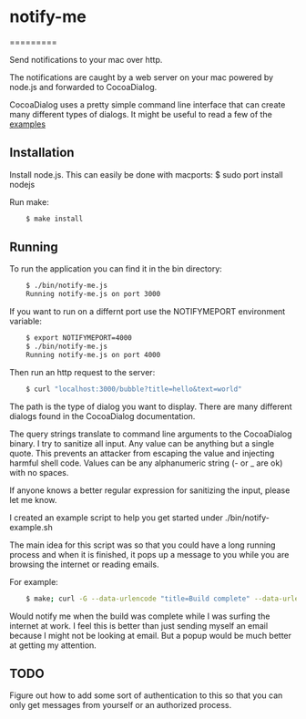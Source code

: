 # notify-me
=========

Send notifications to your mac over http.

The notifications are caught by a web server on your mac powered by node.js and forwarded to CocoaDialog.

CocoaDialog uses a pretty simple command line interface that can create many different types of dialogs.
It might be useful to read a few of the [examples](http://mstratman.github.com/cocoadialog/#examples)

## Installation
Install node.js.  This can easily be done with macports:
    $ sudo port install nodejs

Run make:
```bash
    $ make install
```

## Running
To run the application you can find it in the bin directory:
```bash
    $ ./bin/notify-me.js
    Running notify-me.js on port 3000
```

If you want to run on a differnt port use the NOTIFYMEPORT environment variable:
```bash
    $ export NOTIFYMEPORT=4000
    $ ./bin/notify-me.js
    Running notify-me.js on port 4000
```

Then run an http request to the server:
```bash
    $ curl "localhost:3000/bubble?title=hello&text=world"
```
The path is the type of dialog you want to display.  There are many different dialogs found in the CocoaDialog documentation.

The query strings translate to command line arguments to the CocoaDialog binary.
I try to sanitize all input.  Any value can be anything but a single quote.  This prevents an attacker from escaping the value and injecting harmful shell code.
Values can be any alphanumeric string (- or _ are ok) with no spaces.

If anyone knows a better regular expression for sanitizing the input, please let me know.

I created an example script to help you get started under ./bin/notify-example.sh

The main idea for this script was so that you could have a long running process and when it is finished, it pops up a message to you while you are browsing the internet or reading emails.

For example:
```bash
    $ make; curl -G --data-urlencode "title=Build complete" --data-urlencode "text=`date`" 1.2.3.4:3000/ok-msgbox
```
Would notify me when the build was complete while I was surfing the internet at work.
I feel this is better than just sending myself an email because I might not be looking at email.
But a popup would be much better at getting my attention.

## TODO
Figure out how to add some sort of authentication to this so that you can only get messages from yourself
  or an authorized process.
